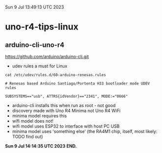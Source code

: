 Sun  9 Jul 13:49:13 UTC 2023


# uno-r4-tips-linux

## arduino-cli-uno-r4

  https://github.com/arduino/arduino-cli.git

 * udev rules a must for Linux

```
cat /etc/udev/rules.d/60-arduino-renesas.rules 

# Renesas based Arduino Santiago/Portenta H33 bootloader mode UDEV rules

SUBSYSTEMS=="usb", ATTRS{idVendor}=="2341", MODE:="0666"
```

 * arduino-cli installs this when run as root - not good
 * discovery made with Uno R4 Minima not Uno R4 WiFi
 * minima model requires this
 * wifi model does not!
 * wifi model uses ESP32 to interface with host PC USB
 * minima model uses 'something else' (the RA4M1 chip, itself, most likely: TODO find out)

**Sun  9 Jul 14:14:35 UTC 2023**
**END.**
